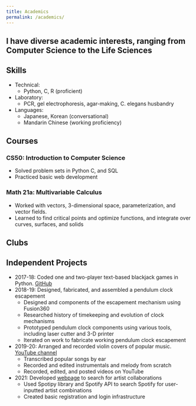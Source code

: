 ```yaml
---
title: Academics
permalink: /academics/
---
```


## I have diverse academic interests, ranging from Computer Science to the Life Sciences

## Skills
- Technical:
  - Python, C, R (proficient)
- Laboratory:
  - PCR, gel electrophoresis, agar-making, C. elegans husbandry
- Languages: 
  - Japanese, Korean (conversational)
  - Mandarin Chinese (working proficiency)


## Courses

### CS50: Introduction to Computer Science
- Solved problem sets in Python C, and SQL
- Practiced basic web development

### Math 21a: Multivariable Calculus
- Worked with vectors, 3-dimensional space, parameterization, and vector fields.
- Learned to find critical points and optimize functions, and integrate over curves, surfaces, and solids

## Clubs


## Independent Projects
- 2017-18: Coded one and two-player text-based blackjack games in Python. [GitHub](https://github.com/matsaki289/Blackjack-Matthew-Sakiyama)
- 2018-19: Designed, fabricated, and assembled a pendulum clock escapement
  - Designed and components of the escapement mechanism using Fusion360
  - Researched history of timekeeping and evolution of clock mechanisms
  - Prototyped pendulum clock components using various tools, including laser cutter and 3-D printer
  - Iterated on work to fabricate working pendulum clock escapement
- 2019-20: Arranged and recorded violin covers of popular music. [YouTube channel](https://www.youtube.com/channel/UCcLpjjeejgypzPr9JH2ipZw)
  - Transcribed popular songs by ear
  - Recorded and edited instrumentals and melody from scratch
  - Recorded, edited, and posted videos on YouTube
- 2021: Developed [webpage](https://github.com/Aaronbradford/CS50-Final-Project) to search for artist collaborations
  - Used Spotipy library and Spotify API to search Spotify for user-inputted artist combinations
  - Created basic registration and login infrastructure
 

